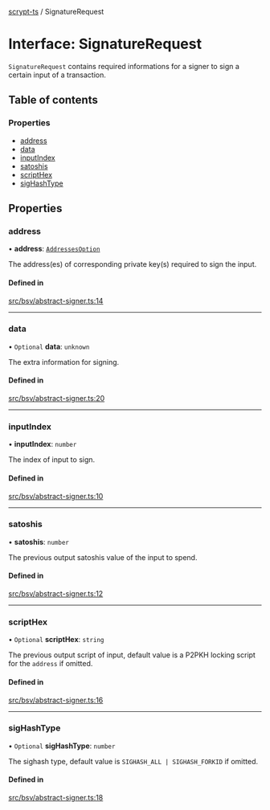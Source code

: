 [scrypt-ts](../README.md) / SignatureRequest

# Interface: SignatureRequest

`SignatureRequest` contains required informations for a signer to sign a certain input of a transaction.

## Table of contents

### Properties

- [address](SignatureRequest.md#address)
- [data](SignatureRequest.md#data)
- [inputIndex](SignatureRequest.md#inputindex)
- [satoshis](SignatureRequest.md#satoshis)
- [scriptHex](SignatureRequest.md#scripthex)
- [sigHashType](SignatureRequest.md#sighashtype)

## Properties

### address

• **address**: [`AddressesOption`](../README.md#addressesoption)

The address(es) of corresponding private key(s) required to sign the input.

#### Defined in

[src/bsv/abstract-signer.ts:14](https://github.com/sCrypt-Inc/scrypt-ts/blob/5acfc51/src/bsv/abstract-signer.ts#L14)

___

### data

• `Optional` **data**: `unknown`

The extra information for signing.

#### Defined in

[src/bsv/abstract-signer.ts:20](https://github.com/sCrypt-Inc/scrypt-ts/blob/5acfc51/src/bsv/abstract-signer.ts#L20)

___

### inputIndex

• **inputIndex**: `number`

The index of input to sign.

#### Defined in

[src/bsv/abstract-signer.ts:10](https://github.com/sCrypt-Inc/scrypt-ts/blob/5acfc51/src/bsv/abstract-signer.ts#L10)

___

### satoshis

• **satoshis**: `number`

The previous output satoshis value of the input to spend.

#### Defined in

[src/bsv/abstract-signer.ts:12](https://github.com/sCrypt-Inc/scrypt-ts/blob/5acfc51/src/bsv/abstract-signer.ts#L12)

___

### scriptHex

• `Optional` **scriptHex**: `string`

The previous output script of input, default value is a P2PKH locking script for the `address` if omitted.

#### Defined in

[src/bsv/abstract-signer.ts:16](https://github.com/sCrypt-Inc/scrypt-ts/blob/5acfc51/src/bsv/abstract-signer.ts#L16)

___

### sigHashType

• `Optional` **sigHashType**: `number`

The sighash type, default value is `SIGHASH_ALL | SIGHASH_FORKID` if omitted.

#### Defined in

[src/bsv/abstract-signer.ts:18](https://github.com/sCrypt-Inc/scrypt-ts/blob/5acfc51/src/bsv/abstract-signer.ts#L18)
